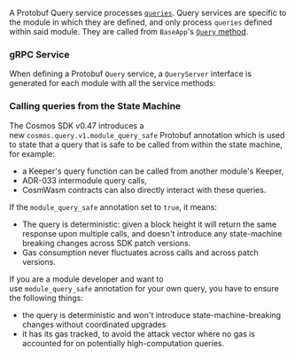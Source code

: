 A Protobuf Query service processes [`queries`](https://docs.cosmos.network/v0.50/build/building-modules/messages-and-queries#queries). Query services are specific to the module in which they are defined, and only process `queries` defined within said module. They are called from `BaseApp`'s [`Query` method](https://docs.cosmos.network/v0.50/learn/advanced/baseapp#query).



### gRPC Service

When defining a Protobuf `Query` service, a `QueryServer` interface is generated for each module with all the service methods:



### Calling queries from the State Machine

The Cosmos SDK v0.47 introduces a new `cosmos.query.v1.module_query_safe` Protobuf annotation which is used to state that a query that is safe to be called from within the state machine, for example:

-   a Keeper's query function can be called from another module's Keeper,
-   ADR-033 intermodule query calls,
-   CosmWasm contracts can also directly interact with these queries.

If the `module_query_safe` annotation set to `true`, it means:

-   The query is deterministic: given a block height it will return the same response upon multiple calls, and doesn't introduce any state-machine breaking changes across SDK patch versions.
-   Gas consumption never fluctuates across calls and across patch versions.

If you are a module developer and want to use `module_query_safe` annotation for your own query, you have to ensure the following things:

-   the query is deterministic and won't introduce state-machine-breaking changes without coordinated upgrades
-   it has its gas tracked, to avoid the attack vector where no gas is accounted for on potentially high-computation queries.